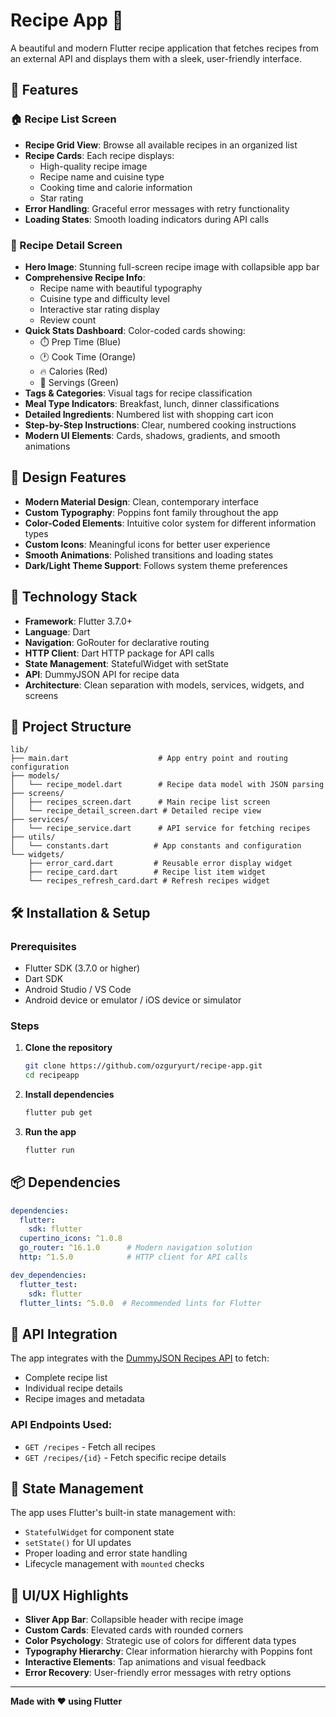 # Recipe App 🍳

A beautiful and modern Flutter recipe application that fetches recipes from an external API and displays them with a sleek, user-friendly interface.

## 📱 Features

### 🏠 Recipe List Screen
- **Recipe Grid View**: Browse all available recipes in an organized list
- **Recipe Cards**: Each recipe displays:
  - High-quality recipe image
  - Recipe name and cuisine type
  - Cooking time and calorie information
  - Star rating
- **Error Handling**: Graceful error messages with retry functionality
- **Loading States**: Smooth loading indicators during API calls

### 📖 Recipe Detail Screen
- **Hero Image**: Stunning full-screen recipe image with collapsible app bar
- **Comprehensive Recipe Info**:
  - Recipe name with beautiful typography
  - Cuisine type and difficulty level
  - Interactive star rating display
  - Review count
- **Quick Stats Dashboard**: Color-coded cards showing:
  - ⏱️ Prep Time (Blue)
  - 🕐 Cook Time (Orange)
  - 🔥 Calories (Red)
  - 👥 Servings (Green)
- **Tags & Categories**: Visual tags for recipe classification
- **Meal Type Indicators**: Breakfast, lunch, dinner classifications
- **Detailed Ingredients**: Numbered list with shopping cart icon
- **Step-by-Step Instructions**: Clear, numbered cooking instructions
- **Modern UI Elements**: Cards, shadows, gradients, and smooth animations

## 🎨 Design Features

- **Modern Material Design**: Clean, contemporary interface
- **Custom Typography**: Poppins font family throughout the app
- **Color-Coded Elements**: Intuitive color system for different information types
- **Custom Icons**: Meaningful icons for better user experience
- **Smooth Animations**: Polished transitions and loading states
- **Dark/Light Theme Support**: Follows system theme preferences

## 🚀 Technology Stack

- **Framework**: Flutter 3.7.0+
- **Language**: Dart
- **Navigation**: GoRouter for declarative routing
- **HTTP Client**: Dart HTTP package for API calls
- **State Management**: StatefulWidget with setState
- **API**: DummyJSON API for recipe data
- **Architecture**: Clean separation with models, services, widgets, and screens

## 📁 Project Structure

```
lib/
├── main.dart                    # App entry point and routing configuration
├── models/
│   └── recipe_model.dart        # Recipe data model with JSON parsing
├── screens/
│   ├── recipes_screen.dart      # Main recipe list screen
│   └── recipe_detail_screen.dart # Detailed recipe view
├── services/
│   └── recipe_service.dart      # API service for fetching recipes
├── utils/
│   └── constants.dart          # App constants and configuration
└── widgets/
    ├── error_card.dart         # Reusable error display widget
    ├── recipe_card.dart        # Recipe list item widget
    └── recipes_refresh_card.dart # Refresh recipes widget
```

## 🛠️ Installation & Setup

### Prerequisites
- Flutter SDK (3.7.0 or higher)
- Dart SDK
- Android Studio / VS Code
- Android device or emulator / iOS device or simulator

### Steps

1. **Clone the repository**
   ```bash
   git clone https://github.com/ozguryurt/recipe-app.git
   cd recipeapp
   ```

2. **Install dependencies**
   ```bash
   flutter pub get
   ```

3. **Run the app**
   ```bash
   flutter run
   ```

## 📦 Dependencies

```yaml
dependencies:
  flutter:
    sdk: flutter
  cupertino_icons: ^1.0.8
  go_router: ^16.1.0      # Modern navigation solution
  http: ^1.5.0            # HTTP client for API calls

dev_dependencies:
  flutter_test:
    sdk: flutter
  flutter_lints: ^5.0.0  # Recommended lints for Flutter
```

## 🎯 API Integration

The app integrates with the [DummyJSON Recipes API](https://dummyjson.com/recipes) to fetch:
- Complete recipe list
- Individual recipe details
- Recipe images and metadata

### API Endpoints Used:
- `GET /recipes` - Fetch all recipes
- `GET /recipes/{id}` - Fetch specific recipe details

## 🔄 State Management

The app uses Flutter's built-in state management with:
- `StatefulWidget` for component state
- `setState()` for UI updates
- Proper loading and error state handling
- Lifecycle management with `mounted` checks

## 🎨 UI/UX Highlights

- **Sliver App Bar**: Collapsible header with recipe image
- **Custom Cards**: Elevated cards with rounded corners
- **Color Psychology**: Strategic use of colors for different data types
- **Typography Hierarchy**: Clear information hierarchy with Poppins font
- **Interactive Elements**: Tap animations and visual feedback
- **Error Recovery**: User-friendly error messages with retry options

---

**Made with ❤️ using Flutter**